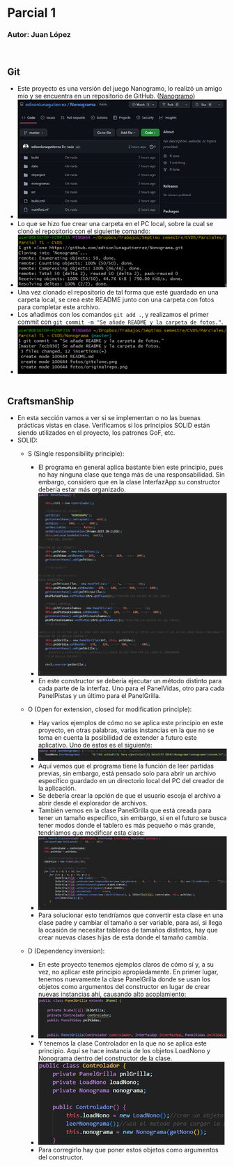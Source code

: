 # Parcial 1
### Autor: Juan López
&nbsp;

## Git
* Este proyecto es una versión del juego Nanogramo, lo realizó un amigo mío y se encuentra en un repositorio de GitHub. ([Nanogramo](https://github.com/edisonlunagutierrez/Nonograma))
* ![](fotos/originalrepo.png)
* Lo que se hizo fue crear una carpeta en el PC local, sobre la cual se clonó el repositorio con el siguiente comando: 
* ![](fotos/gitclone.png)
* Una vez clonado el repositorio de tal forma que esté guardado en una carpeta local, se crea este README junto con una carpeta con fotos para completar este archivo.
* Los añadimos con los comandos ```git add .```, y realizamos el primer commit con ```git commit -m "Se añade README y la carpeta de fotos."```.
* ![](fotos/primercommit.png)
&nbsp;

## CraftsmanShip
* En esta sección vamos a ver si se implementan o no las buenas prácticas vistas en clase. Verificamos si los principios SOLID están siendo utilizados en el proyecto, los patrones GoF, etc.
* SOLID:
    * S (Single responsibility principle): 
        * El programa en general aplica bastante bien este principio, pues no hay ninguna clase que tenga más de una responsabilidad. Sin embargo, considero que en la clase InterfazApp su constructor debería estar más organizado. 
        * ![](fotos/constructorInterfazApp.png)
        * En este constructor se debería ejecutar un método distinto para cada parte de la interfaz. Uno para el PanelVidas, otro para cada PanelPistas y un último para el PanelGrilla.

    * O (Open for extension, closed for modification principle):
        * Hay varios ejemplos de cómo no se aplica este principio en este proyecto, en otras palabras, varias instancias en la que no se toma en cuenta la posibilidad de extender a futuro este aplicativo. Uno de estos es el siguiente: 
        * ![](fotos/oPrincipleExample1.png)
        * Aquí vemos que el programa tiene la función de leer partidas previas, sin embargo, está pensado solo para abrir un archivo específico guardado en un directorio local del PC del creador de la aplicación. 
        * Se debería crear la opción de que el usuario escoja el archivo a abrir desde el explorador de archivos.
        * También vemos en la clase PanelGrilla que está creada para tener un tamaño específico, sin embargo, si en el futuro se busca tener modos donde el tablero es más pequeño o más grande, tendríamos que modificar esta clase:
        * ![](fotos/oPrincipleExample2.png)
        * Para solucionar esto tendríamos que convertir esta clase en una clase padre y cambiar el tamaño a ser variable, para así, si llega la ocasión de necesitar tableros de tamaños distintos, hay que crear nuevas clases hijas de esta donde el tamaño cambia.

    *  D (Dependency inversion):
        * En este proyecto tenemos ejemplos claros de cómo sí y, a su vez, no aplicar este principio apropiadamente. En primer lugar, tenemos nuevamente la clase PanelGrilla donde se usan los objetos como argumentos del constructor en lugar de crear nuevas instancias ahí, causando alto acoplamiento:
        * ![](fotos/dPrincipleExample1.png)
        * Y tenemos la clase Controlador en la que no se aplica este principio. Aquí se hace instancia de los objetos LoadNono y Nonograma dentro del constructor de la clase. 
        * ![](fotos/dPrincipleExample2.png)
        * Para corregirlo hay que poner estos objetos como argumentos del constructor. 